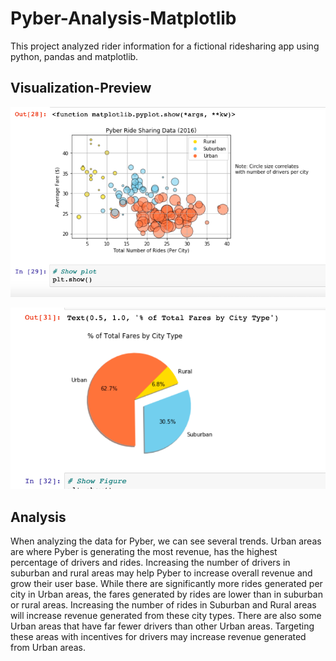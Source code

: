 # Pyber-Analysis-Matplotlib

This project analyzed rider information for a fictional ridesharing app using python, pandas and matplotlib.  

## Visualization-Preview

![Pyber-Bubble-Chart](Pyber/Pyber-BubbleChart-Preview.png)

![Pyber-Pie-Chart](Pyber/Pyber-PieChart-Preview.png)

## Analysis

When analyzing the data for Pyber, we can see several trends. Urban areas are where Pyber is generating the most revenue, has the highest percentage of drivers and rides.  Increasing the number of drivers in suburban and rural areas may help Pyber to increase overall revenue and grow their user base. While there are significantly more rides generated per city in Urban areas, the fares generated by rides are lower than in suburban or rural areas.  Increasing the number of rides in Suburban and Rural areas will increase revenue generated from these city types.  There are also some Urban areas that have far fewer drivers than other Urban areas.  Targeting these areas with incentives for drivers may increase revenue generated from Urban areas.
